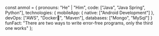const anmol = {
    pronouns: "He" | "Him",
    code: ["Java", "Java Spring", Python"],
    technologies: {
        mobileApp: {
            native: ["Android Development"]
        },
        devOps: ["AWS", "Docker🐳", "Maven"],
        databases: ["Mongo", "MySql"]
    }
    funFact: "There are two ways to write error-free programs, only the third one works"
};
